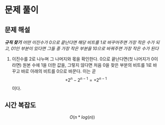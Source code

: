   # 문제 풀이

## 문제 해설


***규칙 찾기***
*어떤 이진수가 0으로 끝난다면 해당 비트를 1로 바꾸어주면 가장 작은 수가 되고, 01인 부분이 있다면 그들 중 가장 작은 부분을 10으로 바꿔주면 가장 작은 수가 된다*
1. 이진수를 2로 나누며 그 나머지와 몫을 확인한다. 0으로 끝난다면(첫 나머지가 0이라면) 원본 수에 1을 더한 값을, 그렇지 않다면 처음 0을 찾은 부분의 비트를 1로 바꾸고 바로 아래의 비트를 0으로 바꾼다. 이는 곧 $$+2^{n} - 2^{n-1} = +2^{n-1}$$이다.

## 시간 복잡도
$$O(n*log(n))$$

